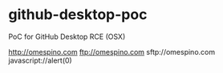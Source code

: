 # github-desktop-poc

PoC for GitHub Desktop RCE (OSX)

http://omespino.com
ftp://omespino.com
sftp://omespino.com
javascript://alert(0)
